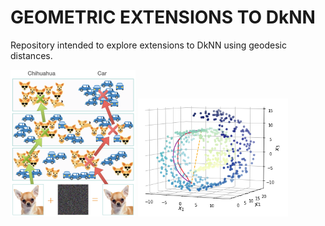 # GEOMETRIC EXTENSIONS TO DkNN

Repository intended to explore extensions to DkNN using geodesic distances.

<p float="center">
  <img src="data/deep_knn.png" width="200" />
  <img src="data/geodesic.png" width="240" /> 
</p>
